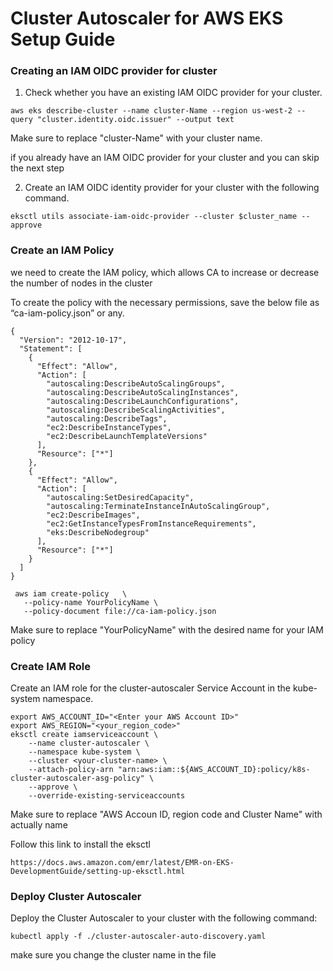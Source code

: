# Cluster Autoscaler for AWS EKS Setup Guide

### Creating an IAM OIDC provider for cluster

1. Check whether you have an existing IAM OIDC provider for your cluster. 

```
aws eks describe-cluster --name cluster-Name --region us-west-2 --query "cluster.identity.oidc.issuer" --output text
```
Make sure to replace "cluster-Name" with your cluster name.

if you already have an IAM OIDC provider for your cluster and you can skip the next step

2. Create an IAM OIDC identity provider for your cluster with the following command.
   
```
eksctl utils associate-iam-oidc-provider --cluster $cluster_name --approve
```

### Create an IAM Policy

we need to create the IAM policy, which allows CA to increase or decrease the number of nodes in the cluster

To create the policy with the necessary permissions, save the below file as “ca-iam-policy.json” or any.

```
{
  "Version": "2012-10-17",
  "Statement": [
    {
      "Effect": "Allow",
      "Action": [
        "autoscaling:DescribeAutoScalingGroups",
        "autoscaling:DescribeAutoScalingInstances",
        "autoscaling:DescribeLaunchConfigurations",
        "autoscaling:DescribeScalingActivities",
        "autoscaling:DescribeTags",
        "ec2:DescribeInstanceTypes",
        "ec2:DescribeLaunchTemplateVersions"
      ],
      "Resource": ["*"]
    },
    {
      "Effect": "Allow",
      "Action": [
        "autoscaling:SetDesiredCapacity",
        "autoscaling:TerminateInstanceInAutoScalingGroup",
        "ec2:DescribeImages",
        "ec2:GetInstanceTypesFromInstanceRequirements",
        "eks:DescribeNodegroup"
      ],
      "Resource": ["*"]
    }
  ]
}
```
```
 aws iam create-policy   \
   --policy-name YourPolicyName \
   --policy-document file://ca-iam-policy.json
```
Make sure to replace "YourPolicyName" with the desired name for your IAM policy

### Create IAM Role

Create an IAM role for the cluster-autoscaler Service Account in the kube-system namespace.

```
export AWS_ACCOUNT_ID="<Enter your AWS Account ID>"
export AWS_REGION="<your_region_code>"
eksctl create iamserviceaccount \
    --name cluster-autoscaler \
    --namespace kube-system \
    --cluster <your-cluster-name> \
    --attach-policy-arn "arn:aws:iam::${AWS_ACCOUNT_ID}:policy/k8s-cluster-autoscaler-asg-policy" \
    --approve \
    --override-existing-serviceaccounts
```
Make sure to replace "AWS Accoun ID, region code and Cluster Name" with actually name

Follow this link to install the eksctl
```
https://docs.aws.amazon.com/emr/latest/EMR-on-EKS-DevelopmentGuide/setting-up-eksctl.html
```

### Deploy Cluster Autoscaler

Deploy the Cluster Autoscaler to your cluster with the following command:

```
kubectl apply -f ./cluster-autoscaler-auto-discovery.yaml
```
make sure you change the cluster name in the file

